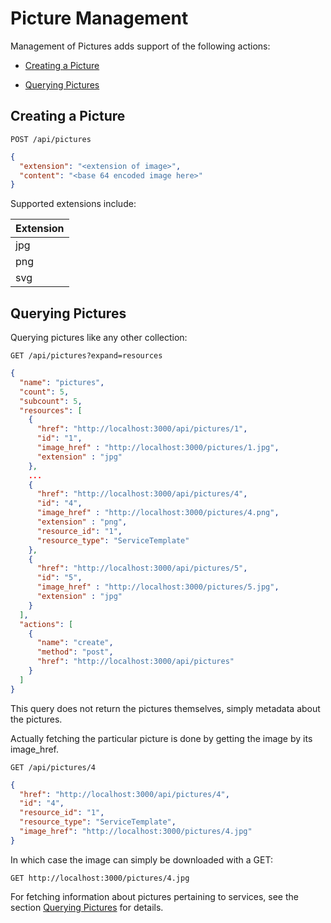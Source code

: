 # Picture Management

Management of Pictures adds support of the following actions:

  - [Creating a Picture](#creating-picture)

  - [Querying Pictures](#querying-pictures)

## Creating a Picture

``` data
POST /api/pictures
```

``` json
{
  "extension": "<extension of image>",
  "content": "<base 64 encoded image here>"
}
```

Supported extensions include:

| Extension |
| --------- |
| jpg       |
| png       |
| svg       |

## Querying Pictures

Querying pictures like any other collection:

``` data
GET /api/pictures?expand=resources
```

``` json
{
  "name": "pictures",
  "count": 5,
  "subcount": 5,
  "resources": [
    {
      "href": "http://localhost:3000/api/pictures/1",
      "id": "1",
      "image_href" : "http://localhost:3000/pictures/1.jpg",
      "extension" : "jpg"
    },
    ...
    {
      "href": "http://localhost:3000/api/pictures/4",
      "id": "4",
      "image_href" : "http://localhost:3000/pictures/4.png",
      "extension" : "png",
      "resource_id": "1",
      "resource_type": "ServiceTemplate"
    },
    {
      "href": "http://localhost:3000/api/pictures/5",
      "id": "5",
      "image_href" : "http://localhost:3000/pictures/5.jpg",
      "extension" : "jpg"
    }
  ],
  "actions": [
    {
      "name": "create",
      "method": "post",
      "href": "http://localhost:3000/api/pictures"
    }
  ]
}
```

This query does not return the pictures themselves, simply metadata
about the pictures.

Actually fetching the particular picture is done by getting the image by
its image\_href.

``` data
GET /api/pictures/4
```

``` json
{
  "href": "http://localhost:3000/api/pictures/4",
  "id": "4",
  "resource_id": "1",
  "resource_type": "ServiceTemplate",
  "image_href": "http://localhost:3000/pictures/4.jpg"
}
```

In which case the image can simply be downloaded with a GET:

``` data
GET http://localhost:3000/pictures/4.jpg
```

For fetching information about pictures pertaining to services, see the
section [Querying
Pictures](../reference/service_queries.html#querying-pictures) for
details.
